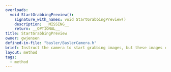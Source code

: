 ```yaml
---
overloads:
  void StartGrabbingPreview():
    signature_with_names: void StartGrabbingPreview()
    description: __MISSING__
    return: __OPTIONAL__
title: StartGrabbingPreview
owner: gwjensen
defined-in-file: "basler/BaslerCamera.h"
brief: Instruct the camera to start grabbing images, but these images can be lossy as we are going to use them for a preview and not a strict image collection. If your camera has the ability to grab from the top of the image buffer and discard the rest, this is where that functionality should be used as we don't care about dropped images since the human eye only see ~30 frames a second anyways.
layout: method
tags:
  - method
---
```

